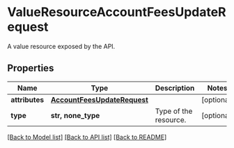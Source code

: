 # ValueResourceAccountFeesUpdateRequest

A value resource exposed by the API.

## Properties
Name | Type | Description | Notes
------------ | ------------- | ------------- | -------------
**attributes** | [**AccountFeesUpdateRequest**](AccountFeesUpdateRequest.md) |  | [optional] 
**type** | **str, none_type** | Type of the resource. | [optional] 

[[Back to Model list]](../README.md#documentation-for-models) [[Back to API list]](../README.md#documentation-for-api-endpoints) [[Back to README]](../README.md)


